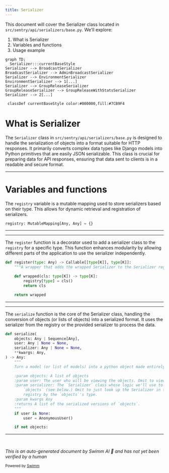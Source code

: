 ```yaml
---
title: Serializer
---
```

This document will cover the Serializer class located in `src/sentry/api/serializers/base.py`. We'll explore:

1. What is Serializer
2. Variables and functions
3. Usage example

```mermaid
graph TD;
  Serializer:::currentBaseStyle
Serializer --> BroadcastSerializer
BroadcastSerializer --> AdminBroadcastSerializer
Serializer --> EnvironmentSerializer
EnvironmentSerializer --> 1[...]
Serializer --> GroupReleaseSerializer
GroupReleaseSerializer --> GroupReleaseWithStatsSerializer
Serializer --> 2[...]

 classDef currentBaseStyle color:#000000,fill:#7CB9F4
```

# What is Serializer

The `Serializer` class in `src/sentry/api/serializers/base.py` is designed to handle the serialization of objects into a format suitable for HTTP responses. It primarily converts complex data types like Django models into Python primitives that are easily JSON serializable. This class is crucial for preparing data for API responses, ensuring that data sent to clients is in a readable and secure format.

<SwmSnippet path="/src/sentry/api/serializers/base.py" line="16">

---

# Variables and functions

The `registry` variable is a mutable mapping used to store serializers based on their type. This allows for dynamic retrieval and registration of serializers.

```python
registry: MutableMapping[Any, Any] = {}
```

---

</SwmSnippet>

<SwmSnippet path="/src/sentry/api/serializers/base.py" line="19">

---

The `register` function is a decorator used to add a serializer class to the `registry` for a specific type. This function enhances modularity by allowing different parts of the application to use the serializer independently.

```python
def register(type: Any) -> Callable[[type[K]], type[K]]:
    """A wrapper that adds the wrapped Serializer to the Serializer registry (see above) for the key `type`."""

    def wrapped(cls: type[K]) -> type[K]:
        registry[type] = cls()
        return cls

    return wrapped
```

---

</SwmSnippet>

<SwmSnippet path="/src/sentry/api/serializers/base.py" line="29">

---

The `serialize` function is the core of the Serializer class, handling the conversion of objects (or lists of objects) into a serialized format. It uses the serializer from the registry or the provided serializer to process the data.

```python
def serialize(
    objects: Any | Sequence[Any],
    user: Any | None = None,
    serializer: Any | None = None,
    **kwargs: Any,
) -> Any:
    """
    Turn a model (or list of models) into a python object made entirely of primitives.

    :param objects: A list of objects
    :param user: The user who will be viewing the objects. Omit to view as `AnonymousUser`.
    :param serializer: The `Serializer` class whose logic we'll use to serialize
        `objects` (see below.) Omit to just look up the Serializer in the
        registry by the `objects`'s type.
    :param kwargs Any
    :returns A list of the serialized versions of `objects`.
    """
    if user is None:
        user = AnonymousUser()

    if not objects:
```

---

</SwmSnippet>

&nbsp;

*This is an auto-generated document by Swimm AI 🌊 and has not yet been verified by a human*

<SwmMeta version="3.0.0" repo-id="Z2l0aHViJTNBJTNBc2VudHJ5JTNBJTNBZ2V0c2VudHJ5" repo-name="sentry"><sup>Powered by [Swimm](/)</sup></SwmMeta>
